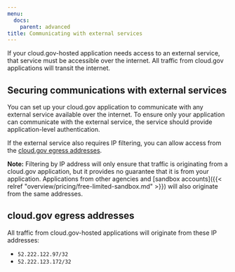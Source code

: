 ```yaml
---
menu:
  docs:
    parent: advanced
title: Communicating with external services
---
```


If your cloud.gov-hosted application needs access to an external service, that service must be accessible over the internet. All traffic from cloud.gov applications will transit the internet.

## Securing communications with external services

You can set up your cloud.gov application to communicate with any external service available over the internet. To ensure only your application can communicate with the external service, the service should provide application-level authentication.

If the external service also requires IP filtering, you can allow access from the [cloud.gov egress addresses](#cloud-gov-egress-addresses).

**Note:** Filtering by IP address will only ensure that traffic is originating from a cloud.gov application, but it provides no guarantee that it is from your application. Applications from other agencies and [sandbox accounts]({{< relref "overview/pricing/free-limited-sandbox.md" >}}) will also originate from the same addresses.


## cloud.gov egress addresses

All traffic from cloud.gov-hosted applications will originate from these IP addresses:

* `52.222.122.97/32`
* `52.222.123.172/32`

